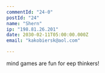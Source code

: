 ```yaml
---
commentId: "24-0"
postId: "24"
name: "Shern"
ip: "198.81.26.201"
date: 2030-02-11T05:00:00.000Z
email: "kakobiersk@aol.com"

---
```

<p>mind games are fun for eep thinkers!</p>